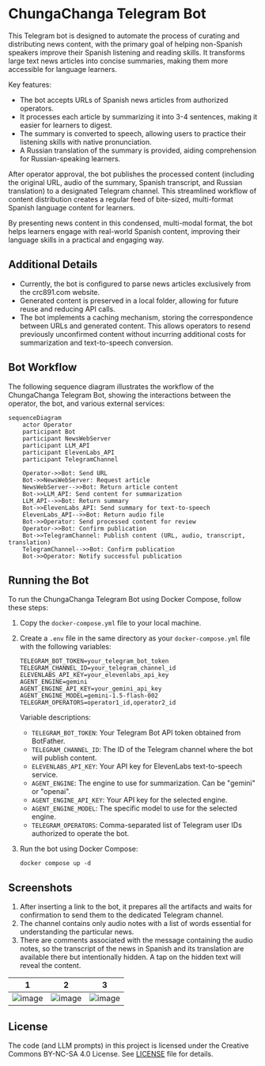 # ChungaChanga Telegram Bot

This Telegram bot is designed to automate the process of curating and distributing news content, with the primary goal of helping non-Spanish speakers improve their Spanish listening and reading skills. It transforms large text news articles into concise summaries, making them more accessible for language learners.

Key features:

- The bot accepts URLs of Spanish news articles from authorized operators.
- It processes each article by summarizing it into 3-4 sentences, making it easier for learners to digest.
- The summary is converted to speech, allowing users to practice their listening skills with native pronunciation.
- A Russian translation of the summary is provided, aiding comprehension for Russian-speaking learners.

After operator approval, the bot publishes the processed content (including the original URL, audio of the summary, Spanish transcript, and Russian translation) to a designated Telegram channel. This streamlined workflow of content distribution creates a regular feed of bite-sized, multi-format Spanish language content for learners.

By presenting news content in this condensed, multi-modal format, the bot helps learners engage with real-world Spanish content, improving their language skills in a practical and engaging way.

## Additional Details

- Currently, the bot is configured to parse news articles exclusively from the crc891.com website.
- Generated content is preserved in a local folder, allowing for future reuse and reducing API calls.
- The bot implements a caching mechanism, storing the correspondence between URLs and generated content. This allows operators to resend previously unconfirmed content without incurring additional costs for summarization and text-to-speech conversion.

## Bot Workflow

The following sequence diagram illustrates the workflow of the ChungaChanga Telegram Bot, showing the interactions between the operator, the bot, and various external services:

```mermaid
sequenceDiagram
    actor Operator
    participant Bot
    participant NewsWebServer
    participant LLM_API
    participant ElevenLabs_API
    participant TelegramChannel

    Operator->>Bot: Send URL
    Bot->>NewsWebServer: Request article
    NewsWebServer-->>Bot: Return article content
    Bot->>LLM_API: Send content for summarization
    LLM_API-->>Bot: Return summary
    Bot->>ElevenLabs_API: Send summary for text-to-speech
    ElevenLabs_API-->>Bot: Return audio file
    Bot->>Operator: Send processed content for review
    Operator->>Bot: Confirm publication
    Bot->>TelegramChannel: Publish content (URL, audio, transcript, translation)
    TelegramChannel-->>Bot: Confirm publication
    Bot->>Operator: Notify successful publication
```

## Running the Bot

To run the ChungaChanga Telegram Bot using Docker Compose, follow these steps:

1. Copy the `docker-compose.yml` file to your local machine.

2. Create a `.env` file in the same directory as your `docker-compose.yml` file with the following variables:

    ```shell
    TELEGRAM_BOT_TOKEN=your_telegram_bot_token
    TELEGRAM_CHANNEL_ID=your_telegram_channel_id
    ELEVENLABS_API_KEY=your_elevenlabs_api_key
    AGENT_ENGINE=gemini
    AGENT_ENGINE_API_KEY=your_gemini_api_key
    AGENT_ENGINE_MODEL=gemini-1.5-flash-002
    TELEGRAM_OPERATORS=operator1_id,operator2_id
    ```

    Variable descriptions:
    - `TELEGRAM_BOT_TOKEN`: Your Telegram Bot API token obtained from BotFather.
    - `TELEGRAM_CHANNEL_ID`: The ID of the Telegram channel where the bot will publish content.
    - `ELEVENLABS_API_KEY`: Your API key for ElevenLabs text-to-speech service.
    - `AGENT_ENGINE`: The engine to use for summarization. Can be "gemini" or "openai".
    - `AGENT_ENGINE_API_KEY`: Your API key for the selected engine.
    - `AGENT_ENGINE_MODEL`: The specific model to use for the selected engine.
    - `TELEGRAM_OPERATORS`: Comma-separated list of Telegram user IDs authorized to operate the bot.

3. Run the bot using Docker Compose:

    ```shell
    docker compose up -d
    ```

## Screenshots

1. After inserting a link to the bot, it prepares all the artifacts and waits for confirmation to send them to the dedicated Telegram channel.
2. The channel contains only audio notes with a list of words essential for understanding the particular news.
3. There are comments associated with the message containing the audio notes, so the transcript of the news in Spanish and its translation are available there but intentionally hidden. A tap on the hidden text will reveal the content.

| 1 | 2 | 3 |
|:----:|:----:|:----:|
| ![image](https://github.com/user-attachments/assets/ec113929-ba4c-445e-8ba1-4b1a50df4552) | ![image](https://github.com/user-attachments/assets/42dbc045-d4e0-4969-82df-42ea75b39909) | ![image](https://github.com/user-attachments/assets/3ca36226-e507-4a98-a67d-a8536424a126) |

## License

The code (and LLM prompts) in this project is licensed under the Creative Commons BY-NC-SA 4.0 License. See [LICENSE](LICENSE.md) file for details.
